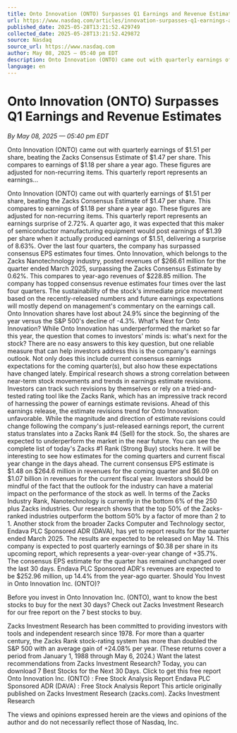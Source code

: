 ```yaml
---
title: Onto Innovation (ONTO) Surpasses Q1 Earnings and Revenue Estimates
url: https://www.nasdaq.com/articles/innovation-surpasses-q1-earnings-and-revenue-estimates-0
published_date: 2025-05-28T13:21:52.429749
collected_date: 2025-05-28T13:21:52.429872
source: Nasdaq
source_url: https://www.nasdaq.com
author: May 08, 2025 — 05:40 pm EDT
description: Onto Innovation (ONTO) came out with quarterly earnings of $1.51 per share, beating the Zacks Consensus Estimate of $1.47 per share. This compares to earnings of $1.18 per share a year ago. These figures are adjusted for non-recurring items. This quarterly report represents an earnings...
language: en
---
```


# Onto Innovation (ONTO) Surpasses Q1 Earnings and Revenue Estimates

*By May 08, 2025 — 05:40 pm EDT*

Onto Innovation (ONTO) came out with quarterly earnings of $1.51 per share, beating the Zacks Consensus Estimate of $1.47 per share. This compares to earnings of $1.18 per share a year ago. These figures are adjusted for non-recurring items. This quarterly report represents an earnings...

Onto Innovation (ONTO) came out with quarterly earnings of $1.51 per share, beating the Zacks Consensus Estimate of $1.47 per share. This compares to earnings of $1.18 per share a year ago. These figures are adjusted for non-recurring items. This quarterly report represents an earnings surprise of 2.72%. A quarter ago, it was expected that this maker of semiconductor manufacturing equipment would post earnings of $1.39 per share when it actually produced earnings of $1.51, delivering a surprise of 8.63%. 
 Over the last four quarters, the company has surpassed consensus EPS estimates four times. Onto Innovation, which belongs to the Zacks Nanotechnology industry, posted revenues of $266.61 million for the quarter ended March 2025, surpassing the Zacks Consensus Estimate by 0.62%. This compares to year-ago revenues of $228.85 million. The company has topped consensus revenue estimates four times over the last four quarters. The sustainability of the stock's immediate price movement based on the recently-released numbers and future earnings expectations will mostly depend on management's commentary on the earnings call. Onto Innovation shares have lost about 24.9% since the beginning of the year versus the S&amp;P 500's decline of -4.3%. What's Next for Onto Innovation? While Onto Innovation has underperformed the market so far this year, the question that comes to investors' minds is: what's next for the stock? 
 There are no easy answers to this key question, but one reliable measure that can help investors address this is the company's earnings outlook. Not only does this include current consensus earnings expectations for the coming quarter(s), but also how these expectations have changed lately. Empirical research shows a strong correlation between near-term stock movements and trends in earnings estimate revisions. Investors can track such revisions by themselves or rely on a tried-and-tested rating tool like the Zacks Rank, which has an impressive track record of harnessing the power of earnings estimate revisions. Ahead of this earnings release, the estimate revisions trend for Onto Innovation: unfavorable. While the magnitude and direction of estimate revisions could change following the company's just-released earnings report, the current status translates into a Zacks Rank #4 (Sell) for the stock. So, the shares are expected to underperform the market in the near future. You can see the complete list of today's Zacks #1 Rank (Strong Buy) stocks here. It will be interesting to see how estimates for the coming quarters and current fiscal year change in the days ahead. The current consensus EPS estimate is $1.48 on $264.6 million in revenues for the coming quarter and $6.09 on $1.07 billion in revenues for the current fiscal year. Investors should be mindful of the fact that the outlook for the industry can have a material impact on the performance of the stock as well. In terms of the Zacks Industry Rank, Nanotechnology is currently in the bottom 6% of the 250 plus Zacks industries. Our research shows that the top 50% of the Zacks-ranked industries outperform the bottom 50% by a factor of more than 2 to 1. 
 Another stock from the broader Zacks Computer and Technology sector, Endava PLC Sponsored ADR (DAVA), has yet to report results for the quarter ended March 2025. The results are expected to be released on May 14. This company is expected to post quarterly earnings of $0.38 per share in its upcoming report, which represents a year-over-year change of +35.7%. The consensus EPS estimate for the quarter has remained unchanged over the last 30 days. Endava PLC Sponsored ADR's revenues are expected to be $252.96 million, up 14.4% from the year-ago quarter. 
 Should You Invest in Onto Innovation Inc. (ONTO)? 
 
 Before you invest in Onto Innovation Inc. (ONTO), want to know the best stocks to buy for the next 30 days? Check out Zacks Investment Research for our free report on the 7 best stocks to buy. 
 
 Zacks Investment Research has been committed to providing investors with tools and independent research since 1978. For more than a quarter century, the Zacks Rank stock-rating system has more than doubled the S&amp;P 500 with an average gain of +24.08% per year. (These returns cover a period from January 1, 1988 through May 6, 2024.) 
 Want the latest recommendations from Zacks Investment Research? Today, you can download 7 Best Stocks for the Next 30 Days. Click to get this free report Onto Innovation Inc. (ONTO) : Free Stock Analysis Report Endava PLC Sponsored ADR (DAVA) : Free Stock Analysis Report This article originally published on Zacks Investment Research (zacks.com). Zacks Investment Research

The views and opinions expressed herein are the views and opinions of the author and do not necessarily reflect those of Nasdaq, Inc.